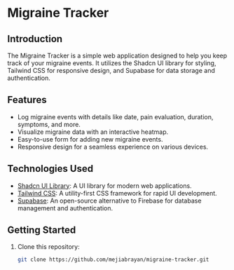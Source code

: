 # Migraine Tracker

## Introduction

The Migraine Tracker is a simple web application designed to help you keep track of your migraine events. It utilizes the Shadcn UI library for styling, Tailwind CSS for responsive design, and Supabase for data storage and authentication.

## Features

- Log migraine events with details like date, pain evaluation, duration, symptoms, and more.
- Visualize migraine data with an interactive heatmap.
- Easy-to-use form for adding new migraine events.
- Responsive design for a seamless experience on various devices.

## Technologies Used

- [Shadcn UI Library](https://ui.shadcn.com/): A UI library for modern web applications.
- [Tailwind CSS](https://tailwindcss.com/): A utility-first CSS framework for rapid UI development.
- [Supabase](https://supabase.io/): An open-source alternative to Firebase for database management and authentication.

## Getting Started

1. Clone this repository:

   ```bash
   git clone https://github.com/mejiabrayan/migraine-tracker.git
